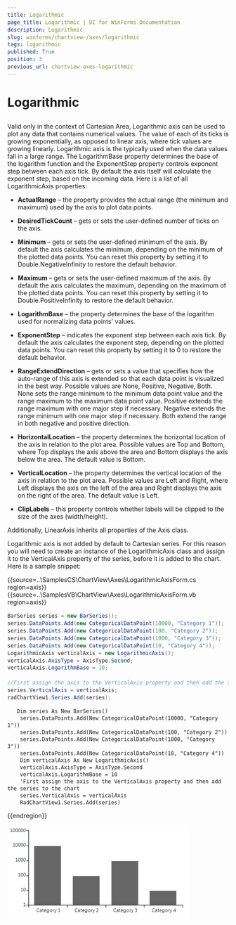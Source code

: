 ```yaml
---
title: Logarithmic
page_title: Logarithmic | UI for WinForms Documentation
description: Logarithmic
slug: winforms/chartview-/axes/logarithmic
tags: logarithmic
published: True
position: 3
previous_url: chartview-axes-logarithmic
---
```


# Logarithmic



## 

Valid only in the context of Cartesian Area, Logarithmic axis can be used to plot any data that contains numerical values. The value of each of its ticks is growing exponentially, as opposed to linear axis, where tick values are growing linearly. Logarithmic axis is the typically used when the data values fall in a large range. The LogarithmBase property determines the base of the logarithm function and the ExponentStep property controls exponent step between each axis tick. By default the axis itself will calculate the exponent step, based on the incoming data. Here is a list of all LogarithmicAxis properties:
        

* __ActualRange__ – the property provides the actual range (the minimum and maximum) used by the axis to plot data points.
            

* __DesiredTickCount__ – gets or sets the user-defined number of ticks on the axis.
            

* __Minimum__ – gets or sets the user-defined minimum of the axis. By default the axis calculates the minimum, depending on the minimum of the plotted data points. You can reset this property by setting it to Double.NegativeInfinity to restore the default behavior.
            

* __Maximum__ – gets or sets the user-defined maximum of the axis. By default the axis calculates the maximum, depending on the maximum of the plotted data points. You can reset this property by setting it to Double.PositiveInfinity to restore the default behavior.
            

* __LogarithmBase__ – the property determines the base of the logarithm used for normalizing data points' values.
            

* __ExponentStep__ – indicates the exponent step between each axis tick. By default the axis calculates the exponent step, depending on the plotted data points. You can reset this property by setting it to 0 to restore the default behavior.
            

* __RangeExtendDirection__ – gets or sets a value that specifies how the auto-range of this axis is extended so that each data point is visualized in the best way. Possible values are None, Positive, Negative, Both. None sets the range minimum to the minimum data point value and the range maximum to the maximum data point value. Positive extends the range maximum with one major step if necessary. Negative extends the range minimum with one major step if necessary. Both extend the range in both negative and positive direction.
            

* __HorizontalLocation__ – the property determines the horizontal location of the axis in relation to the plot area. Possible values are Top and Bottom, where Top displays the axis above the area and Bottom displays the axis below the area. The default value is Bottom.
            

* __VerticalLocation__ – the property determines the vertical location of the axis in relation to the plot area. Possible values are Left and Right, where Left displays the axis on the left of the area and Right displays the axis on the right of the area. The default value is Left.
            

* __ClipLabels__ – this property controls whether labels will be clipped to the size of the axes (width/height).
            

Additionally, LinearAxis inherits all properties of the Axis class.

Logarithmic axis is not added by default to Cartesian series. For this reason you will need to create an instance of the LogarithmicAxis class and assign it to the VerticalAxis property of the series, before it is added to the chart. Here is a sample snippet: 

{{source=..\SamplesCS\ChartView\Axes\LogarithmicAxisForm.cs region=axis}} 
{{source=..\SamplesVB\ChartView\Axes\LogarithmicAxisForm.vb region=axis}} 

````C#
BarSeries series = new BarSeries();
series.DataPoints.Add(new CategoricalDataPoint(10000, "Category 1"));
series.DataPoints.Add(new CategoricalDataPoint(100, "Category 2"));
series.DataPoints.Add(new CategoricalDataPoint(1000, "Category 3"));
series.DataPoints.Add(new CategoricalDataPoint(10, "Category 4"));
LogarithmicAxis verticalAxis = new LogarithmicAxis();
verticalAxis.AxisType = AxisType.Second;
verticalAxis.LogarithmBase = 10;
            
//First assign the axis to the VerticalAxis property and then add the series to the chart
series.VerticalAxis = verticalAxis;
radChartView1.Series.Add(series);

````
````VB.NET
   Dim series As New BarSeries()
    series.DataPoints.Add(New CategoricalDataPoint(10000, "Category 1"))
    series.DataPoints.Add(New CategoricalDataPoint(100, "Category 2"))
    series.DataPoints.Add(New CategoricalDataPoint(1000, "Category 3"))
    series.DataPoints.Add(New CategoricalDataPoint(10, "Category 4"))
    Dim verticalAxis As New LogarithmicAxis()
    verticalAxis.AxisType = AxisType.Second
    verticalAxis.LogarithmBase = 10
    'First assign the axis to the VerticalAxis property and then add the series to the chart
    series.VerticalAxis = verticalAxis
    RadChartView1.Series.Add(series)

````

{{endregion}} 


![chartview-axes-logarithmic 001](images/chartview-axes-logarithmic001.png)
